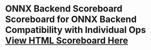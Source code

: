 # ONNX Backend Scoreboard  Scoreboard for ONNX Backend Compatibility with Individual Ops  [View HTML Scoreboard Here](https://ac2zoom.github.io/onnx-backend-scoreboard/)  
